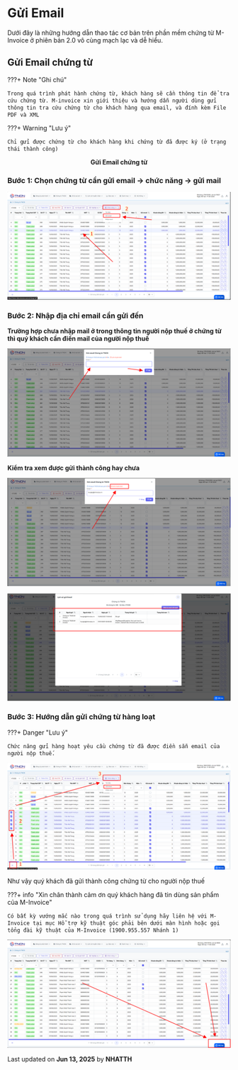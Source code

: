 # **Gửi Email**

Dưới đây là những hướng dẫn thao tác cơ bản trên phần mềm chứng từ M-Invoice ở phiên bản 2.0 vô cùng mạch lạc và dễ hiểu.

## **Gửi Email chứng từ**

???+ Note "Ghi chú"

    Trong quá trình phát hành chứng từ, khách hàng sẽ cần thông tin để tra cứu chứng từ. M-invoice xin giới thiệu và hướng dẫn người dùng gửi thông tin tra cứu chứng từ cho khách hàng qua email, và đính kèm File PDF và XML

???+ Warning "Lưu ý"

    Chỉ gửi được chứng từ cho khách hàng khi chứng từ đã được ký (ở trạng thái thành công)

<p align="center" style="font-weight: bold;">Gửi Email chứng từ</p>

### **Bước 1: Chọn chứng từ cần gửi email -> chức năng -> gửi mail**

![Hình 1](../assets/images/chung-tu/ct_guimail_1.png "Hãy bấm vào để xem rõ hơn")

### **Bước 2: Nhập địa chỉ email cần gửi đến**

**Trường hợp chưa nhập mail ở trong thông tin người nộp thuế ở chứng từ thì quý khách cần điền mail của người nộp thuế**

![Hình 2](../assets/images/chung-tu/ct_guimail_2.png "Hãy bấm vào để xem rõ hơn")

**Kiểm tra xem được gửi thành công hay chưa**

![Hình 3](../assets/images/chung-tu/ct_guimail_3.png "Hãy bấm vào để xem rõ hơn")

![Hình 4](../assets/images/chung-tu/ct_guimail_4.png "Hãy bấm vào để xem rõ hơn")

### **Bước 3: Hướng dẫn gửi chứng từ hàng loạt**

???+ Danger "Lưu ý"

    Chức năng gửi hàng hoạt yêu cầu chứng từ đã được điền sẵn email của người nộp thuế.

![Hình 5](../assets/images/chung-tu/ct_guimail_5.png "Hãy bấm vào để xem rõ hơn")

Như vậy quý khách đã gửi thành công chứng từ cho người nộp thuế

???+ info "Xin chân thành cảm ơn quý khách hàng đã tin dùng sản phẩm của M-Invoice"

    Có bất kỳ vướng mắc nào trong quá trình sử dụng hãy liên hệ với M-Invoice tại mục Hỗ trợ kỹ thuật góc phải bên dưới màn hình hoặc gọi tổng đài kỹ thuật của M-Invoice (1900.955.557 Nhánh 1)

![Hình 5](../assets/images/chung-tu/hotro.png "Hãy bấm vào để xem rõ hơn")

<div class="last-updated">Last updated on <strong>Jun 13, 2025</strong> by <strong>NHATTH</strong></div>

